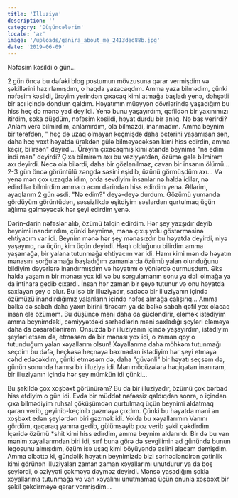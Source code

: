 ```yaml
---
title: 'İlluziya'
description: ''
category: 'Düşüncələrim'
locale: 'az'
image: '/uploads/ganira_about_me_2413ded88b.jpg'
date: '2019-06-09'
---
```


Nəfəsim kəsildi o gün...

2 gün öncə bu dəfəki blog postumun mövzusuna qərar vermişdim və şəkillərini hazırlamışdım, o haqda yazacaqdım. Amma yaza bilmədim, çünki nəfəsim kəsildi, ürəyim yerindən çıxacaq kimi atmağa başladı yenə, dəhşətli bir acı içində dondum qaldım. Həyatımın müəyyən dövrlərində yaşadığım bu hiss heç də mənə yad deyildi. Yenə bunu yaşayırdım, qəfildən bir yaxınımızı itirdim, şoka düşdüm, nəfəsim kəsildi, həyat durdu bir anlıq. Nə baş verirdi? Anlam verə bilmirdim, anlamırdım, ola bilməzdi, inanmadım. Amma beynim bir tərəfdən, " heç də uzaq olmayan keçmişdə daha betərini yaşamısan sən, daha heç vaxt həyatda ürəkdən gülə bilməyəcəksən kimi hiss edirdin, amma keçir, bilirsən" deyirdi... Ürəyim çıxacaqmış kimi atanda beynimə "nə edim indi mən" deyirdi? Çıxa bilmirəm axı bu vəziyyətdən, özümə gələ bilmirəm axı deyirdi. Necə ola bilərdi, daha bir gözlənilməz, cavan bir insanın ölümü... 2-3 gün öncə görüntülü zəngdə səsini eşidib, üzünü görmüşdüm axı... Və yenə mən çox uzaqda idim, orda sevdiyim insanlar nə halda idilər, nə edirdilər bilmirdim amma o acını dərindən hiss edirdim yenə. Əllərim, ayaqlarım 2 gün əsdi. "Nə edim?" deyə-deyə durdum. Gözümü yumanda gördüyüm görüntüdən, səssizlikdə eşitdiyim səslərdən qurtulmaq üçün ağlıma gəlməyəcək hər şeyi edirdim yenə.

Dərin-dərin nəfəslər alıb, özümü təlqin edirdim. Hər şey yaxşıdır deyib beynimi inandırırdım, çünki beynimə, mənə çıxış yolu göstərməsinə ehtiyacım var idi. Beynim mənə hər şey mənasızdır bu həyatda deyirdi, niyə yaşayırıq, nə üçün, kim üçün deyirdi. Haqlı olduğunu bilirdim amma yaşamağa, bir yalana tutunmağa ehtiyacım var idi. Hamı kimi mən də həyatın mənasını sorğulamağa başladığım zamanlarda özümü yalan olunduğunu bildiyim dəyərlərə inandırmışdım və həyatımı o yönlərdə qurmuşdum. Əks halda yaşamın bir mənası yox idi və bu sorgulamanın sonu ya dəli olmağa ya da intihara gedib çıxardı. İnsan hər zaman bir şeyə tutunur və onu həyatda saxlayan şey o olur. Bu  isə bir illuziyadır, sadəcə bir illuziyanın içində özümüzü inandırdığımız yalanların içində nəfəs almağa çalışırıq... Amma bəlkə də sabah daha yaxın birini itirəcəm ya da bəlkə sabah qəfil yox olacaq insan elə özüməm. Bu düşüncə məni daha da gücləndirir, eləmək istədiyim amma beynimdəki, cəmiyyətdəki sərhədlərin məni saxladığı şeyləri eləməyə daha da cəsarətlənirəm. Onsuzda bir illuziyanın içində yaşayırdım, istədiyim şeyləri etsəm də, etməsəm də bir mənası yox idi, o zaman qoy o tutunduğum yalan xəyallarım olsun! Xəyallarıma daha möhkəm tutunmağı seçdim bu dəfə, heçkəsə heçnəyə baxmadan istədiyim hər şeyi etməyə cəhd edəcəkdim, çünki etməsəm də, daha "güvənli" bir həyatı seçsəm də, günün sonunda hamısı bir illuziya idi. Mən möcüzələrə həqiqətən inanıram, bir illuziyanın içində hər şey mümkün idi çünki...

Bu şəkildə çox xoşbəxt görünürəm? Bu da bir illuziyadır, özümü çox bərbad hiss etdiyim o gün idi. Evdə bir müddət nəfəssiz qaldıqdan sonra, o içindən çıxa bilmədiyim ruhsal çöküşümdən qurtulmaq üçün beynimi aldatmaq qərarı verib, geyinib-keçinib gəzməyə çıxdım. Çünki bu həyatda məni ən xoşbəxt edən şeylərdən biri gəzmək idi. Yolda bu xəyallarımın Vanını gördüm, qaçaraq yanına gedib, gülümsəyib poz verib şəkil çəkdirdim. İçəridə özümü *shit kimi hiss edirdim, amma beynim aldanırdı. Bir də bu van mənim xəyallarımdan biri idi, sırf buna görə də sevgilimin ad günündə bunun legosunu almışdım, özüm isə uşaq kimi böyüyəndə əslini alacam demişdim. Amma əlbəttə ki, gündəlik həyatın beynimizdə bizi sərhədləndirən çətinlik kimi görünən illuziyaları zaman zaman xəyallarımı unutdurur ya da boş şeylərdi, o əziyyəti çəkməyə dəyməz deyirdi. Mənsə yaşadığım şokla xəyallarıma tutunmağa və van xəyalımı unutmamaq üçün onunla xoşbəxt bir şəkil çəkdirməyə qərar vermişdim...
